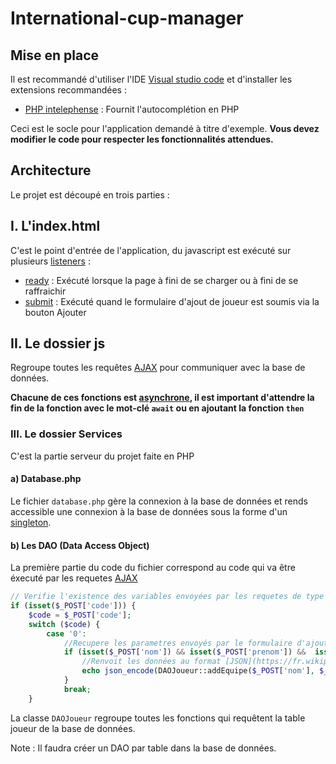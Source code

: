 # International-cup-manager

## Mise en place

Il est recommandé d'utiliser l'IDE [Visual studio code](https://code.visualstudio.com/) et d'installer les extensions recommandées :

- [PHP intelephense](https://marketplace.visualstudio.com/items?itemName=bmewburn.vscode-intelephense-client) : Fournit l'autocomplétion en PHP

Ceci est le socle pour l'application demandé à titre d'exemple. **Vous devez modifier le code pour respecter les fonctionnalités attendues.**

## Architecture

Le projet est découpé en trois parties :

## **I. L'index.html**

C'est le point d'entrée de l'application, du javascript est exécuté sur plusieurs [listeners](https://www.pierre-giraud.com/javascript-apprendre-coder-cours/addeventlistener-gestion-evenement/) :

- [ready](https://www.freecodecamp.org/news/javascript-document-ready-jquery-example/) : Exécuté lorsque la page à fini de se charger ou à fini de se raffraichir
- [submit](https://fr.javascript.info/forms-submit) : Exécuté quand le formulaire d'ajout de joueur est soumis via la bouton Ajouter

## **II. Le dossier js**

Regroupe toutes les requêtes [AJAX](<https://fr.wikipedia.org/wiki/Ajax_(informatique)>) pour communiquer avec la base de données.

**Chacune de ces fonctions est [asynchrone](https://fr.javascript.info/async-await), il est important d'attendre la fin de la fonction avec le mot-clé `await` ou en ajoutant la fonction `then`**

### **III. Le dossier Services**

C'est la partie serveur du projet faite en PHP

#### a) Database.php

Le fichier `database.php` gère la connexion à la base de données et rends accessible une connexion à la base de données sous la forme d'un [singleton](<https://fr.wikipedia.org/wiki/Singleton_(patron_de_conception)>).

#### b) Les DAO (Data Access Object)

La première partie du code du fichier correspond au code qui va être éxecuté par les requetes [AJAX](<https://fr.wikipedia.org/wiki/Ajax_(informatique)>)

```php
// Verifie l'existence des variables envoyées par les requetes de type GET ou POST
if (isset($_POST['code'])) {
    $code = $_POST['code'];
    switch ($code) {
        case '0':
            //Recupere les parametres envoyés par le formulaire d'ajout de joueur
            if (isset($_POST['nom']) && isset($_POST['prenom']) &&  isset($_POST['age'])) {
                //Renvoit les données au format [JSON](https://fr.wikipedia.org/wiki/JavaScript_Object_Notation)
                echo json_encode(DAOJoueur::addEquipe($_POST['nom'], $_POST['prenom'], (int)$_POST['age']));
            }
            break;
    }

```

La classe `DAOJoueur` regroupe toutes les fonctions qui requêtent la table joueur de la base de données.

Note : Il faudra créer un DAO par table dans la base de données.
